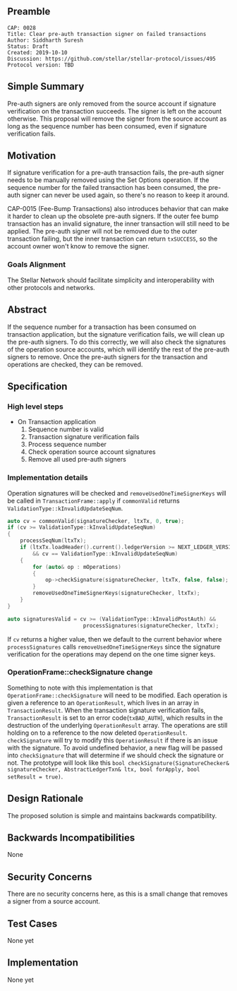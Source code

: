 ## Preamble

```
CAP: 0028
Title: Clear pre-auth transaction signer on failed transactions
Author: Siddharth Suresh
Status: Draft
Created: 2019-10-10
Discussion: https://github.com/stellar/stellar-protocol/issues/495
Protocol version: TBD
```

## Simple Summary
Pre-auth signers are only removed from the source account if signature verification on the transaction succeeds. The signer is left on the account otherwise. This proposal will remove the signer from the source account as long as the sequence number has been consumed, even if signature verification fails.

## Motivation
If signature verification for a pre-auth transaction fails, the pre-auth signer needs to be manually removed using the Set Options operation. If the sequence number for the failed transaction has been consumed, the pre-auth signer can never be used again, so there's no reason to keep it around.

CAP-0015 (Fee-Bump Transactions) also introduces behavior that can make it harder to clean up the obsolete pre-auth signers. If the outer fee bump transaction has an invalid signature, the inner transaction will still need to be applied. The pre-auth signer will not be removed due to the outer transaction failing, but the inner transaction can return `txSUCCESS`, so the account owner won't know to remove the signer.

### Goals Alignment
The Stellar Network should facilitate simplicity and interoperability with other protocols and networks.

## Abstract
If the sequence number for a transaction has been consumed on transaction application, but the signature verification fails, we will clean up the pre-auth signers. To do this correctly, we will also check the signatures of the operation source accounts, which will identify the rest of the pre-auth signers to remove. Once the pre-auth signers for the transaction and operations are checked, they can be removed.

## Specification

### High level steps

- On Transaction application
    1. Sequence number is valid
    2. Transaction signature verification fails
    3. Process sequence number
    4. Check operation source account signatures
    5. Remove all used pre-auth signers


### Implementation details

Operation signatures will be checked and `removeUsedOneTimeSignerKeys` will be called in `TransactionFrame::apply` if `commonValid` returns `ValidationType::kInvalidUpdateSeqNum`.

```c++
auto cv = commonValid(signatureChecker, ltxTx, 0, true);
if (cv >= ValidationType::kInvalidUpdateSeqNum)
{
    processSeqNum(ltxTx);
    if (ltxTx.loadHeader().current().ledgerVersion >= NEXT_LEDGER_VERSION 
        && cv == ValidationType::kInvalidUpdateSeqNum)
    {
        for (auto& op : mOperations)
        {
            op->checkSignature(signatureChecker, ltxTx, false, false);
        }
        removeUsedOneTimeSignerKeys(signatureChecker, ltxTx);
    }
}

auto signaturesValid = cv >= (ValidationType::kInvalidPostAuth) &&
                        processSignatures(signatureChecker, ltxTx);
```

If `cv` returns a higher value, then we default to the current behavior where `processSignatures` calls `removeUsedOneTimeSignerKeys` since the signature verification for the operations may depend on the one time signer keys.

### OperationFrame::checkSignature change
Something to note with this implementation is that `OperationFrame::checkSignature` will need to be modified. Each operation is given a reference to an `OperationResult`, which lives in an array in `TransactionResult`. When the transaction signature verification fails, `TransactionResult` is set to an error code(`txBAD_AUTH`), which results in the destruction of the underlying `OperationResult` array. The operations are still holding on to a reference to the now deleted `OperationResult`. `checkSignature` will try to modify this `OperationResult` if there is an issue with the signature. To avoid undefined behavior, a new flag will be passed into `checkSignature` that will determine if we should check the signature or not. The prototype will look like this `bool checkSignature(SignatureChecker& signatureChecker, AbstractLedgerTxn& ltx, bool forApply, bool setResult = true)`.

## Design Rationale
The proposed solution is simple and maintains backwards compatibility.

## Backwards Incompatibilities
None

## Security Concerns
There are no security concerns here, as this is a small change that removes a signer from a source account.

## Test Cases
None yet

## Implementation
None yet
